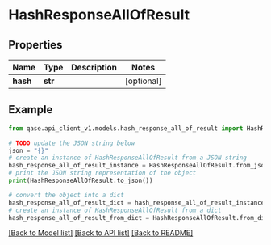 # HashResponseAllOfResult


## Properties

Name | Type | Description | Notes
------------ | ------------- | ------------- | -------------
**hash** | **str** |  | [optional] 

## Example

```python
from qase.api_client_v1.models.hash_response_all_of_result import HashResponseAllOfResult

# TODO update the JSON string below
json = "{}"
# create an instance of HashResponseAllOfResult from a JSON string
hash_response_all_of_result_instance = HashResponseAllOfResult.from_json(json)
# print the JSON string representation of the object
print(HashResponseAllOfResult.to_json())

# convert the object into a dict
hash_response_all_of_result_dict = hash_response_all_of_result_instance.to_dict()
# create an instance of HashResponseAllOfResult from a dict
hash_response_all_of_result_from_dict = HashResponseAllOfResult.from_dict(hash_response_all_of_result_dict)
```
[[Back to Model list]](../README.md#documentation-for-models) [[Back to API list]](../README.md#documentation-for-api-endpoints) [[Back to README]](../README.md)


